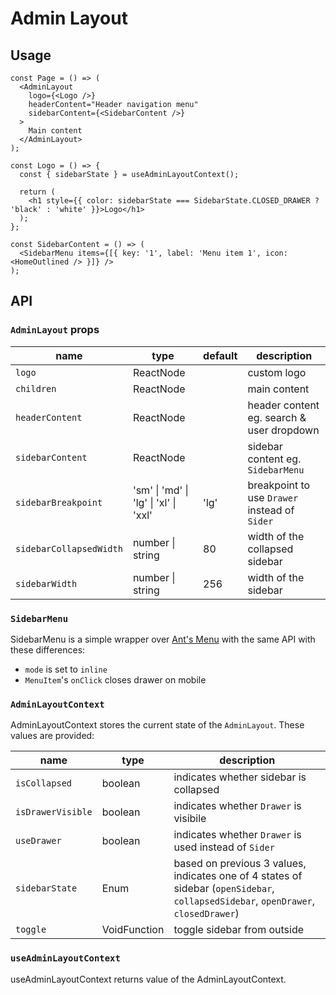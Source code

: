 # Admin Layout

## Usage

```tsx
const Page = () => (
  <AdminLayout
    logo={<Logo />}
    headerContent="Header navigation menu"
    sidebarContent={<SidebarContent />}
  >
    Main content
  </AdminLayout>
);

const Logo = () => {
  const { sidebarState } = useAdminLayoutContext();

  return (
    <h1 style={{ color: sidebarState === SidebarState.CLOSED_DRAWER ? 'black' : 'white' }}>Logo</h1>
  );
};

const SidebarContent = () => (
  <SidebarMenu items={[{ key: '1', label: 'Menu item 1', icon: <HomeOutlined /> }]} />
);
```

## API

### `AdminLayout` props

| name                    | type                                  | default | description                                   |
| ----------------------- | ------------------------------------- | ------- | --------------------------------------------- |
| `logo`                  | ReactNode                             |         | custom logo                                   |
| `children`              | ReactNode                             |         | main content                                  |
| `headerContent`         | ReactNode                             |         | header content eg. search & user dropdown     |
| `sidebarContent`        | ReactNode                             |         | sidebar content eg. `SidebarMenu`             |
| `sidebarBreakpoint`     | 'sm' \| 'md' \| 'lg' \| 'xl' \| 'xxl' | 'lg'    | breakpoint to use `Drawer` instead of `Sider` |
| `sidebarCollapsedWidth` | number \| string                      | 80      | width of the collapsed sidebar                |
| `sidebarWidth`          | number \| string                      | 256     | width of the sidebar                          |

### `SidebarMenu`

SidebarMenu is a simple wrapper over [Ant's Menu](https://ant.design/components/menu/) with the same API with these differences:

- `mode` is set to `inline`
- `MenuItem`'s `onClick` closes drawer on mobile

### `AdminLayoutContext`

AdminLayoutContext stores the current state of the `AdminLayout`. These values are provided:

| name              | type         | description                                                                                                                        |
| ----------------- | ------------ | ---------------------------------------------------------------------------------------------------------------------------------- |
| `isCollapsed`     | boolean      | indicates whether sidebar is collapsed                                                                                             |
| `isDrawerVisible` | boolean      | indicates whether `Drawer` is visibile                                                                                             |
| `useDrawer`       | boolean      | indicates whether `Drawer` is used instead of `Sider`                                                                              |
| `sidebarState`    | Enum         | based on previous 3 values, indicates one of 4 states of sidebar (`openSidebar`, `collapsedSidebar`, `openDrawer`, `closedDrawer`) |
| `toggle`          | VoidFunction | toggle sidebar from outside                                                                                                        |

### `useAdminLayoutContext`

useAdminLayoutContext returns value of the AdminLayoutContext.
